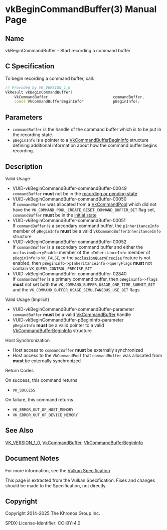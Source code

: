 # vkBeginCommandBuffer(3) Manual Page

## Name

vkBeginCommandBuffer - Start recording a command buffer



## [](#_c_specification)C Specification

To begin recording a command buffer, call:

```c++
// Provided by VK_VERSION_1_0
VkResult vkBeginCommandBuffer(
    VkCommandBuffer                             commandBuffer,
    const VkCommandBufferBeginInfo*             pBeginInfo);
```

## [](#_parameters)Parameters

- `commandBuffer` is the handle of the command buffer which is to be put in the recording state.
- `pBeginInfo` is a pointer to a [VkCommandBufferBeginInfo](https://registry.khronos.org/vulkan/specs/latest/man/html/VkCommandBufferBeginInfo.html) structure defining additional information about how the command buffer begins recording.

## [](#_description)Description

Valid Usage

- [](#VUID-vkBeginCommandBuffer-commandBuffer-00049)VUID-vkBeginCommandBuffer-commandBuffer-00049  
  `commandBuffer` **must** not be in the [recording or pending state](https://registry.khronos.org/vulkan/specs/latest/html/vkspec.html#commandbuffers-lifecycle)
- [](#VUID-vkBeginCommandBuffer-commandBuffer-00050)VUID-vkBeginCommandBuffer-commandBuffer-00050  
  If `commandBuffer` was allocated from a [VkCommandPool](https://registry.khronos.org/vulkan/specs/latest/man/html/VkCommandPool.html) which did not have the `VK_COMMAND_POOL_CREATE_RESET_COMMAND_BUFFER_BIT` flag set, `commandBuffer` **must** be in the [initial state](https://registry.khronos.org/vulkan/specs/latest/html/vkspec.html#commandbuffers-lifecycle)
- [](#VUID-vkBeginCommandBuffer-commandBuffer-00051)VUID-vkBeginCommandBuffer-commandBuffer-00051  
  If `commandBuffer` is a secondary command buffer, the `pInheritanceInfo` member of `pBeginInfo` **must** be a valid `VkCommandBufferInheritanceInfo` structure
- [](#VUID-vkBeginCommandBuffer-commandBuffer-00052)VUID-vkBeginCommandBuffer-commandBuffer-00052  
  If `commandBuffer` is a secondary command buffer and either the `occlusionQueryEnable` member of the `pInheritanceInfo` member of `pBeginInfo` is `VK_FALSE`, or the [`occlusionQueryPrecise`](https://registry.khronos.org/vulkan/specs/latest/html/vkspec.html#features-occlusionQueryPrecise) feature is not enabled, then `pBeginInfo->pInheritanceInfo->queryFlags` **must** not contain `VK_QUERY_CONTROL_PRECISE_BIT`
- [](#VUID-vkBeginCommandBuffer-commandBuffer-02840)VUID-vkBeginCommandBuffer-commandBuffer-02840  
  If `commandBuffer` is a primary command buffer, then `pBeginInfo->flags` **must** not set both the `VK_COMMAND_BUFFER_USAGE_ONE_TIME_SUBMIT_BIT` and the `VK_COMMAND_BUFFER_USAGE_SIMULTANEOUS_USE_BIT` flags

Valid Usage (Implicit)

- [](#VUID-vkBeginCommandBuffer-commandBuffer-parameter)VUID-vkBeginCommandBuffer-commandBuffer-parameter  
  `commandBuffer` **must** be a valid [VkCommandBuffer](https://registry.khronos.org/vulkan/specs/latest/man/html/VkCommandBuffer.html) handle
- [](#VUID-vkBeginCommandBuffer-pBeginInfo-parameter)VUID-vkBeginCommandBuffer-pBeginInfo-parameter  
  `pBeginInfo` **must** be a valid pointer to a valid [VkCommandBufferBeginInfo](https://registry.khronos.org/vulkan/specs/latest/man/html/VkCommandBufferBeginInfo.html) structure

Host Synchronization

- Host access to `commandBuffer` **must** be externally synchronized
- Host access to the `VkCommandPool` that `commandBuffer` was allocated from **must** be externally synchronized

Return Codes

On success, this command returns

- `VK_SUCCESS`

On failure, this command returns

- `VK_ERROR_OUT_OF_HOST_MEMORY`
- `VK_ERROR_OUT_OF_DEVICE_MEMORY`

## [](#_see_also)See Also

[VK\_VERSION\_1\_0](https://registry.khronos.org/vulkan/specs/latest/man/html/VK_VERSION_1_0.html), [VkCommandBuffer](https://registry.khronos.org/vulkan/specs/latest/man/html/VkCommandBuffer.html), [VkCommandBufferBeginInfo](https://registry.khronos.org/vulkan/specs/latest/man/html/VkCommandBufferBeginInfo.html)

## [](#_document_notes)Document Notes

For more information, see the [Vulkan Specification](https://registry.khronos.org/vulkan/specs/latest/html/vkspec.html#vkBeginCommandBuffer)

This page is extracted from the Vulkan Specification. Fixes and changes should be made to the Specification, not directly.

## [](#_copyright)Copyright

Copyright 2014-2025 The Khronos Group Inc.

SPDX-License-Identifier: CC-BY-4.0